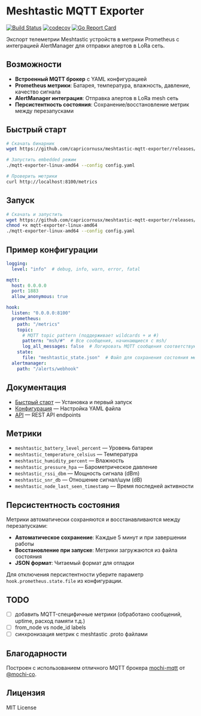 # Meshtastic MQTT Exporter

[![Build Status](https://github.com/capricornusx/meshtastic-mqtt-exporter/workflows/Build%20and%20Test/badge.svg)](https://github.com/capricornusx/meshtastic-mqtt-exporter/actions)
[![codecov](https://codecov.io/gh/capricornusx/meshtastic-mqtt-exporter/graph/badge.svg?token=P0409HCBFS)](https://codecov.io/gh/capricornusx/meshtastic-mqtt-exporter)
[![Go Report Card](https://goreportcard.com/badge/github.com/capricornusx/meshtastic-mqtt-exporter)](https://goreportcard.com/report/github.com/capricornusx/meshtastic-mqtt-exporter)

Экспорт телеметрии Meshtastic устройств в метрики Prometheus с интеграцией AlertManager для отправки алертов в LoRa сеть.

## Возможности

- **Встроенный MQTT брокер** с YAML конфигурацией
- **Prometheus метрики**: Батарея, температура, влажность, давление, качество сигнала
- **AlertManager интеграция**: Отправка алертов в LoRa mesh сеть
- **Персистентность состояния**: Сохранение/восстановление метрик между перезапусками

## Быстрый старт

```bash
# Скачать бинарник
wget https://github.com/capricornusx/meshtastic-mqtt-exporter/releases/latest/download/mqtt-exporter-linux-amd64

# Запустить embedded режим
./mqtt-exporter-linux-amd64 --config config.yaml

# Проверить метрики
curl http://localhost:8100/metrics
```

## Запуск

```bash
# Скачать и запустить
wget https://github.com/capricornusx/meshtastic-mqtt-exporter/releases/latest/download/mqtt-exporter-linux-amd64
chmod +x mqtt-exporter-linux-amd64
./mqtt-exporter-linux-amd64 --config config.yaml
```

## Пример конфигурации

```yaml
logging:
  level: "info"  # debug, info, warn, error, fatal

mqtt:
  host: 0.0.0.0
  port: 1883
  allow_anonymous: true

hook:
  listen: "0.0.0.0:8100"
  prometheus:
    path: "/metrics"
    topic:
      # MQTT topic pattern (поддерживает wildcards + и #)
      pattern: "msh/#"  # Все сообщения, начинающиеся с msh/
      log_all_messages: false  # Логировать MQTT сообщения соответствующие pattern
    state:
      file: "meshtastic_state.json"  # Файл для сохранения состояния метрик
  alertmanager:
    path: "/alerts/webhook"
```

## Документация

- [Быстрый старт](docs/src/ru/quick-start.md) — Установка и первый запуск
- [Конфигурация](docs/src/ru/configuration.md) — Настройка YAML файла
- [API](docs/src/ru/api.md) — REST API endpoints

## Метрики

- `meshtastic_battery_level_percent` — Уровень батареи
- `meshtastic_temperature_celsius` — Температура
- `meshtastic_humidity_percent` — Влажность
- `meshtastic_pressure_hpa` — Барометрическое давление
- `meshtastic_rssi_dbm` — Мощность сигнала (dBm)
- `meshtastic_snr_db` — Отношение сигнал/шум (dB)
- `meshtastic_node_last_seen_timestamp` — Время последней активности

## Персистентность состояния

Метрики автоматически сохраняются и восстанавливаются между перезапусками:

- **Автоматическое сохранение**: Каждые 5 минут и при завершении работы
- **Восстановление при запуске**: Метрики загружаются из файла состояния
- **JSON формат**: Читаемый формат для отладки

Для отключения персистентности уберите параметр `hook.prometheus.state.file` из конфигурации.

## TODO
- [ ] добавить MQTT-специфичные метрики (обработано сообщений, uptime, расход памяти т.д.)
- [ ] from_node vs node_id labels
- [ ] синхронизация метрик с meshtastic .proto файлами

## Благодарности

Построен с использованием отличного MQTT брокера [mochi-mqtt](https://github.com/mochi-mqtt/server) от [@mochi-co](https://github.com/mochi-co).

## Лицензия

MIT License
